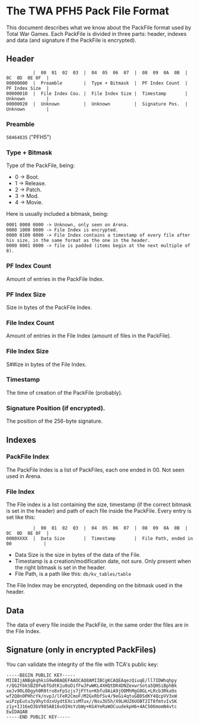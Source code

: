 # The TWA PFH5 Pack File Format

This document describes what we know about the PackFile format used by Total War Games. Each PackFile is divided in three parts: header, indexes and data (and signature if the PackFile is encrypted).

## Header

```
          |  00  01  02  03  |  04  05  06  07  |  08  09  0A  0B  |  0C  0D  0E 0F  |
00000000  |  Preamble        |  Type + Bitmask  |  PF Index Count  |  PF Index Size  |
00000010  |  File Index Cou. |  File Index Size |  Timestamp       |  Unknown        |
00000020  |  Unknown         |  Unknown         |  Signature Pos.  |  Unknown        |
```

### Preamble
`50464835` ("PFH5")

### Type + Bitmask
Type of the PackFile, being:

* 0 -> Boot.
* 1 -> Release.
* 2 -> Patch.
* 3 -> Mod.
* 4 -> Movie.

Here is usually included a bitmask, being:
```
0001 0000 0000 -> Unknown, only seen on Arena.
0000 1000 0000 -> File Index is encrypted.
0000 0100 0000 -> File Index contains a timestamp of every file after his size, in the same format as the one in the header.
0000 0001 0000 -> file is padded (items begin at the next multiple of 8).
```

### PF Index Count
Amount of entries in the PackFile Index.

### PF Index Size
Size in bytes of the PackFile Index.

### File Index Count
Amount of entries in the File Index (amount of files in the PackFile).

### File Index Size
S##ize in bytes of the File Index.

### Timestamp
The time of creation of the PackFile (probably).

### Signature Position (if encrypted).
The position of the 256-byte signature.

## Indexes

### PackFile Index
The PackFile Index is a list of PackFiles, each one ended in 00. Not seen used in Arena.

### File Index
The File index is a list containing the size, timestamp (if the correct bitmask is set in the header) and path of each file inside the PackFile. Every entry is set like this:
```
          |  00  01  02  03  |  04  05  06  07  |  08  09  0A  0B  |  0C  0D  0E 0F  |
0000XXXX  |  Data Size       |  Timestamp       |  File Path, ended in 00            |
```
* Data Size is the size in bytes of the data of the File.
* Timestamp is a creation/modification date, not sure. Only present when the right bitmask is set in the header.
* File Path, is a path like this: ```db/kv_tables/table```

The File Index may be encrypted, depending on the bitmask used in the header.

## Data
The data of every file inside the PackFile, in the same order the files are in the File Index.

## Signature (only in encrypted PackFiles)

You can validate the integrity of the file with TCA's public key:
```
-----BEGIN PUBLIC KEY-----
MIIBIjANBgkqhkiG9w0BAQEFAAOCAQ8AMIIBCgKCAQEAqezQiuqE/ll7IDWhqhpy
r/QG2YbkSBZ0FwbTGdtK1u0oDifFwJFwWKL4XHQtDR4DNZexwrSota5QHSiBphBk
xeJv90L0Dgyh0R0tro8xFpSzjs7jFYtu+Kbfu9AiA9jOOMhMgG0GL+LRcb3Rka9s
wf2Q8nOPHhcYk/nvpJ/lFeR2CmoF/M2GxRbfSv4/9eGi4qtuGBDSdKY4QcpVV3xW
wiPzpEutu3y9hytdzxUydtEXcisMTux//Nsu3U5h/X9LHUZ6UOBT2IT8fmtvIv5K
z1y+IJ16eD3bV985AB16vOIHsYzbWy+KG4YeRaWOCuudekpH6+4AC506momN4vtc
EwIDAQAB
-----END PUBLIC KEY-----
```

